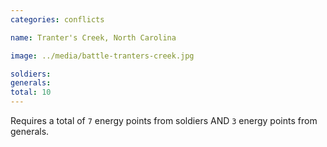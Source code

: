 ```yaml
---
categories: conflicts

name: Tranter's Creek, North Carolina

image: ../media/battle-tranters-creek.jpg

soldiers:
generals:
total: 10
---
```


Requires a total of ```7``` energy points from soldiers AND ```3``` energy points from generals.
